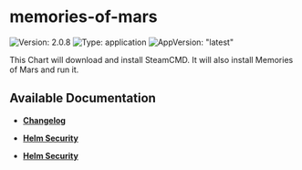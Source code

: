 # memories-of-mars

![Version: 2.0.8](https://img.shields.io/badge/Version-2.0.8-informational?style=flat-square) ![Type: application](https://img.shields.io/badge/Type-application-informational?style=flat-square) ![AppVersion: "latest"](https://img.shields.io/badge/AppVersion-"latest"-informational?style=flat-square)

This Chart will download and install SteamCMD. It will also install Memories of Mars and run it.

## Available Documentation

- [**Changelog**](CHANGELOG)

- [**Helm Security**](container-security)

- [**Helm Security**](helm-security)

